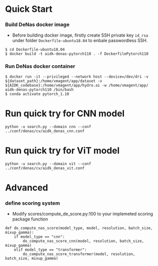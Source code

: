 # Quick Start

### Build DeNas docker image

* Before building docker image, firstly create SSH private key `id_rsa` under folder `Dockerfile-ubuntu18.04` to enbale passwordless SSH.
```
$ cd Dockerfile-ubuntu18.04
$ docker build -t aidk-denas-pytorch110 . -f DockerfilePytorch110
```
### Run DeNas docker container
```
$ docker run -it --privileged --network host --device=/dev/dri -v ${dataset_path}:/home/vmagent/app/dataset -v ${AIDK_codebase}:/home/vmagent/app/hydro.ai -w /home/vmagent/app/ aidk-denas-pytorch110 /bin/bash
$ conda activate pytorch_1.10
```

# Run quick try for CNN model

```
python -u search.py --domain cnn --conf ../conf/denas/cv/aidk_denas_cnn.conf
```

# Run quick try for ViT model

```
python -u search.py --domain vit --conf ../conf/denas/cv/aidk_denas_vit.conf
```

# Advanced

### define scoring system

* Modify scores/compute_de_score.py:100 to your implemeted scoring package function
```
def do_compute_nas_score(model_type, model, resolution, batch_size, mixup_gamma):
    if model_type == "cnn":
        do_compute_nas_score_cnn(model, resolution, batch_size, mixup_gamma)
    elif model_type == "transformer":
        do_compute_nas_score_transformer(model, resolution, batch_size, mixup_gamma)
```
